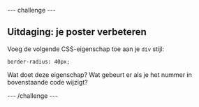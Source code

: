 --- challenge ---

## Uitdaging: je poster verbeteren

Voeg de volgende CSS-eigenschap toe aan je `div` stijl:

    border-radius: 40px;
    

Wat doet deze eigenschap? Wat gebeurt er als je het nummer in bovenstaande code wijzigt?

--- /challenge ---